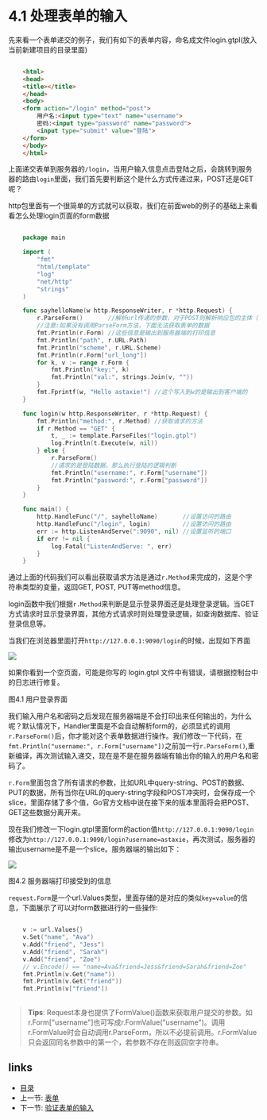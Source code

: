 # 4.1 处理表单的输入

先来看一个表单递交的例子，我们有如下的表单内容，命名成文件login.gtpl(放入当前新建项目的目录里面)
```html

	<html>
	<head>
	<title></title>
	</head>
	<body>
	<form action="/login" method="post">
		用户名:<input type="text" name="username">
		密码:<input type="password" name="password">
		<input type="submit" value="登陆">
	</form>
	</body>
	</html>
```
上面递交表单到服务器的`/login`，当用户输入信息点击登陆之后，会跳转到服务器的路由`login`里面，我们首先要判断这个是什么方式传递过来，POST还是GET呢？

http包里面有一个很简单的方式就可以获取，我们在前面web的例子的基础上来看看怎么处理login页面的form数据
```Go

	package main

	import (
		"fmt"
		"html/template"
		"log"
		"net/http"
		"strings"
	)

	func sayhelloName(w http.ResponseWriter, r *http.Request) {
		r.ParseForm()       //解析url传递的参数，对于POST则解析响应包的主体（request body）
		//注意:如果没有调用ParseForm方法，下面无法获取表单的数据
		fmt.Println(r.Form) //这些信息是输出到服务器端的打印信息
		fmt.Println("path", r.URL.Path)
		fmt.Println("scheme", r.URL.Scheme)
		fmt.Println(r.Form["url_long"])
		for k, v := range r.Form {
			fmt.Println("key:", k)
			fmt.Println("val:", strings.Join(v, ""))
		}
		fmt.Fprintf(w, "Hello astaxie!") //这个写入到w的是输出到客户端的
	}

	func login(w http.ResponseWriter, r *http.Request) {
		fmt.Println("method:", r.Method) //获取请求的方法
		if r.Method == "GET" {
			t, _ := template.ParseFiles("login.gtpl")
			log.Println(t.Execute(w, nil))
		} else {
			r.ParseForm()
			//请求的是登陆数据，那么执行登陆的逻辑判断
			fmt.Println("username:", r.Form["username"])
			fmt.Println("password:", r.Form["password"])
		}
	}

	func main() {
		http.HandleFunc("/", sayhelloName)       //设置访问的路由
		http.HandleFunc("/login", login)         //设置访问的路由
		err := http.ListenAndServe(":9090", nil) //设置监听的端口
		if err != nil {
			log.Fatal("ListenAndServe: ", err)
		}
	}

```
通过上面的代码我们可以看出获取请求方法是通过`r.Method`来完成的，这是个字符串类型的变量，返回GET, POST, PUT等method信息。

login函数中我们根据`r.Method`来判断是显示登录界面还是处理登录逻辑。当GET方式请求时显示登录界面，其他方式请求时则处理登录逻辑，如查询数据库、验证登录信息等。

当我们在浏览器里面打开`http://127.0.0.1:9090/login`的时候，出现如下界面

![](images/4.1.login.png?raw=true)

如果你看到一个空页面，可能是你写的 login.gtpl 文件中有错误，请根据控制台中的日志进行修复。

图4.1 用户登录界面

我们输入用户名和密码之后发现在服务器端是不会打印出来任何输出的，为什么呢？默认情况下，Handler里面是不会自动解析form的，必须显式的调用`r.ParseForm()`后，你才能对这个表单数据进行操作。我们修改一下代码，在`fmt.Println("username:", r.Form["username"])`之前加一行`r.ParseForm()`,重新编译，再次测试输入递交，现在是不是在服务器端有输出你的输入的用户名和密码了。

`r.Form`里面包含了所有请求的参数，比如URL中query-string、POST的数据、PUT的数据，所有当你在URL的query-string字段和POST冲突时，会保存成一个slice，里面存储了多个值，Go官方文档中说在接下来的版本里面将会把POST、GET这些数据分离开来。

现在我们修改一下login.gtpl里面form的action值`http://127.0.0.1:9090/login`修改为`http://127.0.0.1:9090/login?username=astaxie`，再次测试，服务器的输出username是不是一个slice。服务器端的输出如下：

![](images/4.1.slice.png?raw=true)

图4.2 服务器端打印接受到的信息

`request.Form`是一个url.Values类型，里面存储的是对应的类似`key=value`的信息，下面展示了可以对form数据进行的一些操作:
```Go

	v := url.Values{}
	v.Set("name", "Ava")
	v.Add("friend", "Jess")
	v.Add("friend", "Sarah")
	v.Add("friend", "Zoe")
	// v.Encode() == "name=Ava&friend=Jess&friend=Sarah&friend=Zoe"
	fmt.Println(v.Get("name"))
	fmt.Println(v.Get("friend"))
	fmt.Println(v["friend"])
	
```
>**Tips**: 
Request本身也提供了FormValue()函数来获取用户提交的参数。如r.Form["username"]也可写成r.FormValue("username")。调用r.FormValue时会自动调用r.ParseForm，所以不必提前调用。r.FormValue只会返回同名参数中的第一个，若参数不存在则返回空字符串。

## links
   * [目录](<preface.md>)
   * 上一节: [表单](<04.0.md>)
   * 下一节: [验证表单的输入](<04.2.md>)
